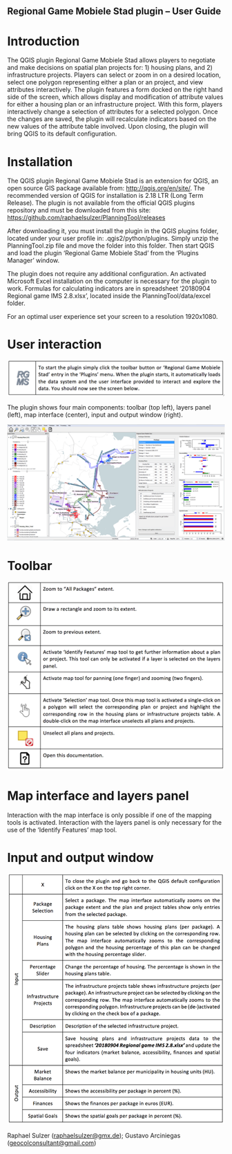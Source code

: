 ## Regional Game Mobiele Stad plugin – User Guide

# Introduction

The QGIS plugin Regional Game Mobiele Stad allows players to negotiate and make decisions on spatial plan projects for:  1) housing plans, and 2) infrastructure projects. Players can select or zoom in on a desired location, select one polygon representing either a plan or an project, and view attributes interactively. The plugin features a form docked on the right hand side of the screen, which allows display and modification of attribute values for either a housing plan or an infrastructure project.  With this form, players interactively change a selection of attributes for a selected polygon. Once the changes are saved, the plugin will recalculate indicators based on the new values of the attribute table involved. Upon closing, the plugin will bring QGIS to its default configuration.


# Installation

The QGIS plugin Regional Game Mobiele Stad is an extension for QGIS, an open source GIS package available from: http://qgis.org/en/site/. The recommended version of QGIS for installation is 2.18 LTR (Long Term Release). The plugin is not available from the official QGIS plugins repository and must be downloaded from this site: https://github.com/raphaelsulzer/PlanningTool/releases

After downloading it, you must install the plugin in the QGIS plugins folder, located under your user profile in: .qgis2/python/plugins. Simply unzip the PlanningTool.zip file and move the folder into this folder. Then start QGIS and load the plugin ‘Regional Game Mobiele Stad’ from the ‘Plugins Manager’ window.

The plugin does not require any additional configuration. An activated Microsoft Excel installation on the computer is necessary for the plugin to work. Formulas for calculating indicators are in spreadsheet ‘20180904 Regional game IMS 2.8.xlsx’, located inside the PlanningTool/data/excel folder.

For an optimal user experience set your screen to a resolution 1920x1080.


# User interaction

![alt text](images/start.png?raw=true "Title")

The plugin shows four main components: toolbar (top left), layers panel (left), map interface (center), input and output window (right).

![alt text](images/gui.png?raw=true "QGIS user interface with Regional Game Mobiele Stad")


# Toolbar

![alt text](images/toolbar.png?raw=true "Title")


# Map interface and layers panel

Interaction with the map interface is only possible if one of the mapping tools is activated. Interaction with the layers panel is only necessary for the use of the ‘Identify Features’ map tool.


# Input and output window

![alt text](images/input_output.png?raw=true "Title")



Raphael Sulzer (raphaelsulzer@gmx.de); Gustavo Arciniegas (geocolconsultant@gmail.com)

